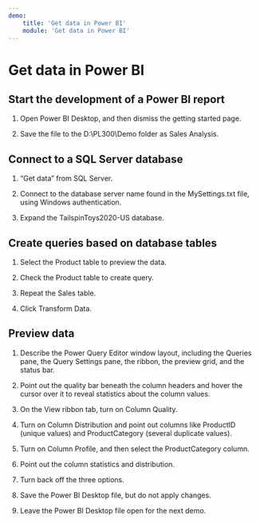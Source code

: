 ```yaml
---
demo:
    title: 'Get data in Power BI'
    module: 'Get data in Power BI'
---
```

# Get data in Power BI

## Start the development of a Power BI report

1. Open Power BI Desktop, and then dismiss the getting started page.

1. Save the file to the D:\PL300\Demo folder as Sales Analysis.

## Connect to a SQL Server database

1. “Get data” from SQL Server.

1. Connect to the database server name found in the MySettings.txt file, using Windows authentication.

1. Expand the TailspinToys2020-US database.

## Create queries based on database tables

1. Select the Product table to preview the data.

1. Check the Product table to create query.

1. Repeat the Sales table.

1. Click Transform Data.

## Preview data

1. Describe the Power Query Editor window layout, including the Queries pane, the Query Settings pane, the ribbon, the preview grid, and the status bar.

1. Point out the quality bar beneath the column headers and hover the cursor over it to reveal statistics about the column values.

1. On the View ribbon tab, turn on Column Quality.

1. Turn on Column Distribution and point out columns like ProductID (unique values) and ProductCategory (several duplicate values).

1. Turn on Column Profile, and then select the ProductCategory column.

1. Point out the column statistics and distribution.

1. Turn back off the three options.

1. Save the Power BI Desktop file, but do not apply changes.

1. Leave the Power BI Desktop file open for the next demo.
